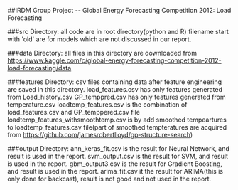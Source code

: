 ##IRDM Group Project -- Global Energy Forecasting Competition 2012: Load Forecasting

###src Directory:
    all code are in root directory(python and R)
    filename start with 'old' are for models which are not discussed in our report.

###data Directory:
    all files in this directory are downloaded from https://www.kaggle.com/c/global-energy-forecasting-competition-2012-load-forecasting/data
    
###features Directory:
    csv files containing data after feature engineering are saved in this directory.
    load_features.csv has only features generated from Load_history.csv
    GP_temppred.csv has only features generated from temperature.csv 
    loadtemp_features.csv is the combination of load_features.csv and GP_temppered.csv file
    loadtemp_features_withsmoothtemp.csv is by add smoothed tempeartures to loadtemp_features.csv file(part of smoothed tempteratures are acquired from https://github.com/jamesrobertlloyd/gp-structure-search)

###output Directory:
    ann_keras_fit.csv is the result for Neural Network, and result is used in the report.
    svm_output.csv is the result for SVM, and result is used in the report.
    gbm_output3.csv is the result for Gradient Boosting, and result is used in the report.
    arima_fit.csv it the result for ARIMA(this is only done for backcast), result is not good and not used in the report.
    
    
